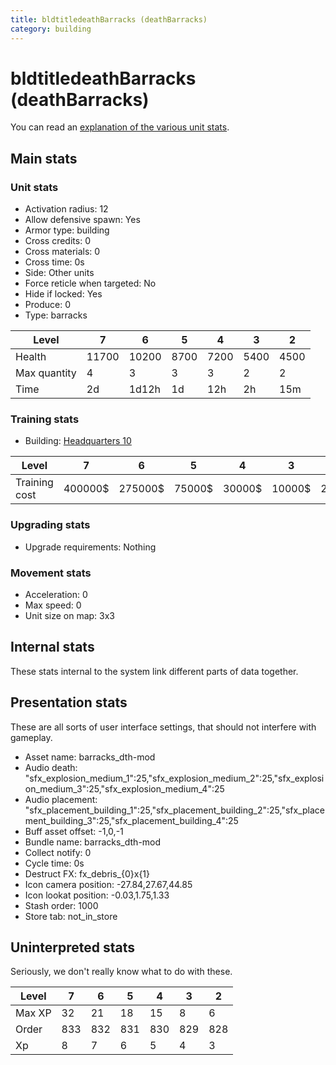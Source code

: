 ```yaml
---
title: bldtitledeathBarracks (deathBarracks)
category: building
---
```


# bldtitledeathBarracks (deathBarracks)

You can read an [explanation  of the various unit stats](unitexplained.md).

## Main stats

### Unit stats

  * Activation radius: 12
  * Allow defensive spawn: Yes
  * Armor type: building
  * Cross credits: 0
  * Cross materials: 0
  * Cross time: 0s
  * Side: Other units
  * Force reticle when targeted: No
  * Hide if locked: Yes
  * Produce: 0
  * Type: barracks

|Level       |7    |6    |5   |4   |3   |2   |
|------------|-----|-----|----|----|----|----|
|Health      |11700|10200|8700|7200|5400|4500|
|Max quantity|4    |3    |3   |3   |2   |2   |
|Time        |2d   |1d12h|1d  |12h |2h  |15m |


### Training stats

  * Building: [Headquarters 10](smugglerHQ.html)

|Level        |7      |6      |5     |4     |3     |2    |
|-------------|-------|-------|------|------|------|-----|
|Training cost|400000$|275000$|75000$|30000$|10000$|2000$|


### Upgrading stats

  * Upgrade requirements: Nothing

### Movement stats

  * Acceleration: 0
  * Max speed: 0
  * Unit size on map: 3x3

## Internal stats

These stats internal to the system link different parts of data together.


## Presentation stats

These are all sorts of user interface settings, that should not interfere with gameplay.

  * Asset name: barracks_dth-mod
  * Audio death: "sfx_explosion_medium_1":25,"sfx_explosion_medium_2":25,"sfx_explosion_medium_3":25,"sfx_explosion_medium_4":25
  * Audio placement: "sfx_placement_building_1":25,"sfx_placement_building_2":25,"sfx_placement_building_3":25,"sfx_placement_building_4":25
  * Buff asset offset: -1,0,-1
  * Bundle name: barracks_dth-mod
  * Collect notify: 0
  * Cycle time: 0s
  * Destruct FX: fx_debris_{0}x{1}
  * Icon camera position: -27.84,27.67,44.85
  * Icon lookat position: -0.03,1.75,1.33
  * Stash order: 1000
  * Store tab: not_in_store

## Uninterpreted stats

Seriously, we don't really know what to do with these.

|Level |7  |6  |5  |4  |3  |2  |
|------|---|---|---|---|---|---|
|Max XP|32 |21 |18 |15 |8  |6  |
|Order |833|832|831|830|829|828|
|Xp    |8  |7  |6  |5  |4  |3  |


